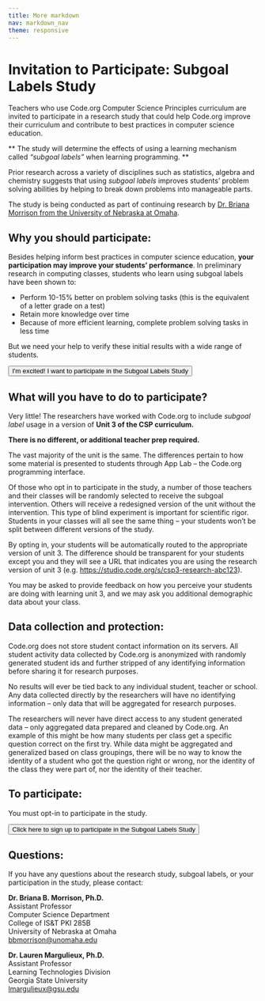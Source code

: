 ```yaml
---
title: More markdown
nav: markdown_nav
theme: responsive
---
```



# Invitation to Participate: Subgoal Labels Study
Teachers who use Code.org Computer Science Principles curriculum are invited to participate in a research study that could help Code.org improve their curriculum and contribute to best practices in computer science education. ** The study will determine the effects of using a learning mechanism called *“subgoal labels”* when learning programming. **
Prior research across a variety of disciplines such as statistics, algebra and chemistry suggests that using *subgoal labels* improves students’ problem solving abilities by helping to break down problems into manageable parts. 
The study is being conducted as part of continuing research by [Dr. Briana Morrison from the University of Nebraska at Omaha](https://www.unomaha.edu/college-of-information-science-and-technology/about/faculty-staff/briana-morrison.php).## Why you should participate:
Besides helping inform best practices in computer science education, **your participation may improve your students’ performance**.  In preliminary research in computing classes, students who learn using subgoal labels have been shown to:
* Perform 10-15% better on problem solving tasks (this is the equivalent of a letter grade on a test)
* Retain more knowledge over time
* Because of more efficient learning, complete problem solving tasks in less timeBut we need your help to verify these initial results with a wide range of students.

  [<button>I'm excited! I want to participate in the Subgoal Labels Study</button>](https://studio.code.org/s/subgoal-labels-opt-in/stage/1/puzzle/1)## What will you have to do to participate?Very little! The researchers have worked with Code.org to include *subgoal label* usage in a version of **Unit 3 of the CSP curriculum.**  
**There is no different, or additional teacher prep required.** 
The vast majority of the unit is the same. The differences pertain to how some material is presented to students through App Lab – the Code.org programming interface.Of those who opt in to participate in the study, a number of those teachers and their classes will be randomly selected to receive the subgoal intervention. Others will receive a redesigned version of the unit without the intervention. This type of blind experiment is important for scientific rigor.  Students in your classes will all see the same thing – your students won’t be split between different versions of the study. By opting in, your students will be automatically routed to the appropriate version of unit 3.  The difference should be transparent for your students except you and they will see a URL that indicates you are using the research version of unit 3 (e.g.  https://studio.code.org/s/csp3-research-abc123).You may be asked to provide feedback on how you perceive your students are doing with learning unit 3, and we may ask you additional demographic data about your class.## Data collection and protection:
Code.org does not store student contact information on its servers. All student activity data collected by Code.org is anonymized with randomly generated student ids and further stripped of any identifying information before sharing it for research purposes. 
No results will ever be tied back to any individual student, teacher or school.  Any data collected directly by the researchers will have no identifying information – only data that will be aggregated for research purposes. 
The researchers will never have direct access to any student generated data – only aggregated data prepared and cleaned by Code.org. An example of this might be how many students per class get a specific question correct on the first try. While data might be aggregated and generalized based on class groupings, there will be no way to know the identity of a student who got the question right or wrong, nor the identity of the class they were part of, nor the identity of their teacher.
## To participate:You must opt-in to participate in the study.
[<button>Click here to sign up to participate in the Subgoal Labels Study</button>](https://studio.code.org/s/subgoal-labels-opt-in/stage/1/puzzle/1)## Questions:If you have any questions about the research study, subgoal labels, or your participation in the study, please contact:
**Dr. Briana B. Morrison, Ph.D.** <br>
Assistant Professor <br>
Computer Science Department <br>
College of IS&T PKI 285B <br>
University of Nebraska at Omaha <br>
[bbmorrison@unomaha.edu](mailto:bmorrison@unomaha.edu)
**Dr. Lauren Margulieux, Ph.D.**<br>
Assistant Professor<br>
Learning Technologies Division<br>
Georgia State University<br>
[lmargulieux@gsu.edu](mailto:lmargulieux@gsu.edu)
